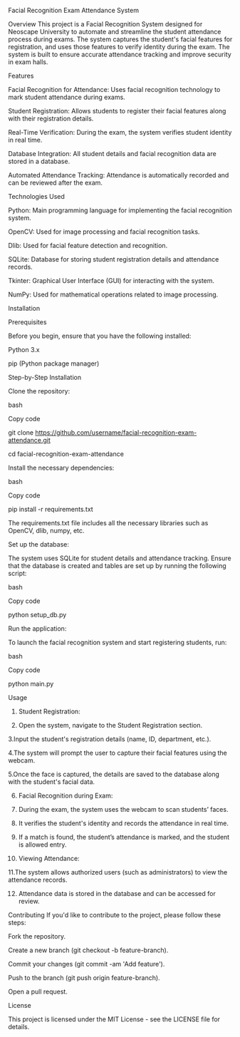 Facial Recognition Exam Attendance System

Overview
This project is a Facial Recognition System designed for Neoscape University to automate and streamline the student attendance process during exams. The system captures the student's facial features for registration, and uses those features to verify identity during the exam. The system is built to ensure accurate attendance tracking and improve security in exam halls.


Features

Facial Recognition for Attendance: Uses facial recognition technology to mark student attendance during exams.

Student Registration: Allows students to register their facial features along with their registration details.

Real-Time Verification: During the exam, the system verifies student identity in real time.

Database Integration: All student details and facial recognition data are stored in a database.

Automated Attendance Tracking: Attendance is automatically recorded and can be reviewed after the exam.

Technologies Used

Python: Main programming language for implementing the facial recognition system.

OpenCV: Used for image processing and facial recognition tasks.

Dlib: Used for facial feature detection and recognition.

SQLite: Database for storing student registration details and attendance records.

Tkinter: Graphical User Interface (GUI) for interacting with the system.

NumPy: Used for mathematical operations related to image processing.

Installation

Prerequisites

Before you begin, ensure that you have the following installed:


Python 3.x

pip (Python package manager)

Step-by-Step Installation

Clone the repository:


bash

Copy code

git clone https://github.com/username/facial-recognition-exam-attendance.git

cd facial-recognition-exam-attendance

Install the necessary dependencies:


bash

Copy code

pip install -r requirements.txt

The requirements.txt file includes all the necessary libraries such as OpenCV, dlib, numpy, etc.


Set up the database:


The system uses SQLite for student details and attendance tracking. Ensure that the database is created and tables are set up by running the following script:

bash

Copy code

python setup_db.py

Run the application:


To launch the facial recognition system and start registering students, run:

bash

Copy code

python main.py

Usage

1. Student Registration:
 
2. Open the system, navigate to the Student Registration section.

3.Input the student's registration details (name, ID, department, etc.).

4.The system will prompt the user to capture their facial features using the webcam.

5.Once the face is captured, the details are saved to the database along with the student's facial data.

6. Facial Recognition during Exam:
   
7. During the exam, the system uses the webcam to scan students’ faces.

8. It verifies the student's identity and records the attendance in real time.

9. If a match is found, the student’s attendance is marked, and the student is allowed entry.

10. Viewing Attendance:

11.The system allows authorized users (such as administrators) to view the attendance records.

12. Attendance data is stored in the database and can be accessed for review.


Contributing
If you'd like to contribute to the project, please follow these steps:


Fork the repository.

Create a new branch (git checkout -b feature-branch).

Commit your changes (git commit -am 'Add feature').

Push to the branch (git push origin feature-branch).

Open a pull request.

License

This project is licensed under the MIT License - see the LICENSE file for details.


